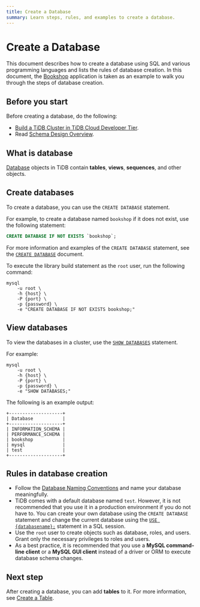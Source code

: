 ```yaml
---
title: Create a Database
summary: Learn steps, rules, and examples to create a database.
---
```


# Create a Database

This document describes how to create a database using SQL and various programming languages and lists the rules of database creation. In this document, the [Bookshop](/develop/dev-guide-bookshop-schema-design.md) application is taken as an example to walk you through the steps of database creation.

## Before you start

Before creating a database, do the following:

- [Build a TiDB Cluster in TiDB Cloud Developer Tier](/develop/dev-guide-build-cluster-in-cloud.md).
- Read [Schema Design Overview](/develop/dev-guide-schema-design-overview.md).

## What is database

[Database](/develop/dev-guide-schema-design-overview.md) objects in TiDB contain **tables**, **views**, **sequences**, and other objects.

## Create databases

To create a database, you can use the `CREATE DATABASE` statement.

For example, to create a database named `bookshop` if it does not exist, use the following statement:


```sql
CREATE DATABASE IF NOT EXISTS `bookshop`;
```

For more information and examples of the `CREATE DATABASE` statement, see the [`CREATE DATABASE`](/sql-statements/sql-statement-create-database.md) document.

To execute the library build statement as the `root` user, run the following command:


```shell
mysql
    -u root \
    -h {host} \
    -P {port} \
    -p {password} \
    -e "CREATE DATABASE IF NOT EXISTS bookshop;"
```

## View databases

To view the databases in a cluster, use the [`SHOW DATABASES`](/sql-statements/sql-statement-show-databases.md) statement.

For example:


```shell
mysql
    -u root \
    -h {host} \
    -P {port} \
    -p {password} \
    -e "SHOW DATABASES;"
```

The following is an example output:

```
+--------------------+
| Database           |
+--------------------+
| INFORMATION_SCHEMA |
| PERFORMANCE_SCHEMA |
| bookshop           |
| mysql              |
| test               |
+--------------------+
```

## Rules in database creation

- Follow the [Database Naming Conventions](/develop/dev-guide-object-naming-guidelines.md) and name your database meaningfully.
- TiDB comes with a default database named `test`. However, it is not recommended that you use it in a production environment if you do not have to. You can create your own database using the `CREATE DATABASE` statement and change the current database using the [`USE {databasename};`](/sql-statements/sql-statement-use.md) statement in a SQL session.
- Use the `root` user to create objects such as database, roles, and users. Grant only the necessary privileges to roles and users.
- As a best practice, it is recommended that you use a **MySQL command-line client** or a **MySQL GUI client** instead of a driver or ORM to execute database schema changes.

## Next step

After creating a database, you can add **tables** to it. For more information, see [Create a Table](/develop/dev-guide-create-table.md).
